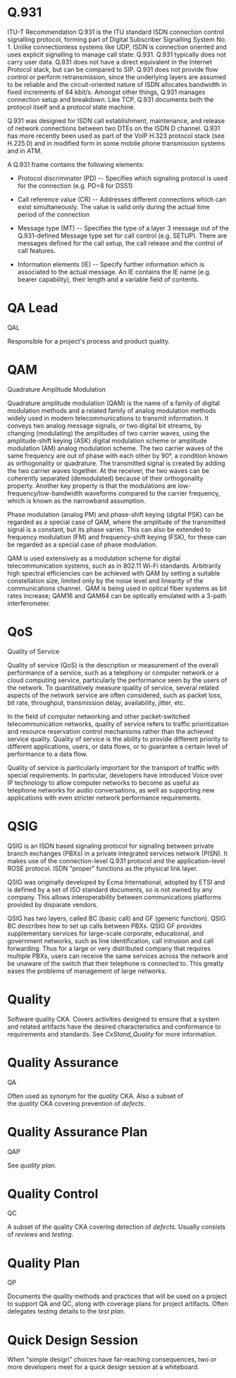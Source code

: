 
Q.931
=====

ITU-T Recommendation Q.931 is the ITU standard ISDN connection control signalling protocol, forming part of Digital Subscriber Signalling System No. 1. Unlike connectionless systems like UDP, ISDN is connection oriented and uses explicit signalling to manage call state: Q.931. Q.931 typically does not carry user data. Q.931 does not have a direct equivalent in the Internet Protocol stack, but can be compared to SIP. Q.931 does not provide flow control or perform retransmission, since the underlying layers are assumed to be reliable and the circuit-oriented nature of ISDN allocates bandwidth in fixed increments of 64 kbit/s. Amongst other things, Q.931 manages connection setup and breakdown. Like TCP, Q.931 documents both the protocol itself and a protocol state machine.

Q.931 was designed for ISDN call establishment, maintenance, and release of network connections between two DTEs on the ISDN D channel. Q.931 has more recently been used as part of the VoIP H.323 protocol stack (see H.225.0) and in modified form in some mobile phone transmission systems and in ATM.

A Q.931 frame contains the following elements:

- Protocol discriminator (PD) -- Specifies which signaling protocol is used for the connection (e.g. PD=8 for DSS1)

- Call reference value (CR) -- Addresses different connections which can exist simultaneously. The value is valid only during the actual time period of the connection

- Message type (MT) -- Specifies the type of a layer 3 message out of the Q.931-defined Message type set for call control (e.g. SETUP). There are messages defined for the call setup, the call release and the control of call features.

- Information elements (IE) -- Specify further information which is associated to the actual message. An IE contains the IE name (e.g. bearer capability), their length and a variable field of contents.

QA Lead
=======

QAL

Responsible for a project's process and product quality.

QAM
===

Quadrature Amplitude Modulation

Quadrature amplitude modulation (QAM) is the name of a family of digital modulation methods and a related family of analog modulation methods widely used in modern telecommunications to transmit information. It conveys two analog message signals, or two digital bit streams, by changing (modulating) the amplitudes of two carrier waves, using the amplitude-shift keying (ASK) digital modulation scheme or amplitude modulation (AM) analog modulation scheme. The two carrier waves of the same frequency are out of phase with each other by 90°, a condition known as orthogonality or quadrature. The transmitted signal is created by adding the two carrier waves together. At the receiver, the two waves can be coherently separated (demodulated) because of their orthogonality property. Another key property is that the modulations are low-frequency/low-bandwidth waveforms compared to the carrier frequency, which is known as the narrowband assumption.

Phase modulation (analog PM) and phase-shift keying (digital PSK) can be regarded as a special case of QAM, where the amplitude of the transmitted signal is a constant, but its phase varies. This can also be extended to frequency modulation (FM) and frequency-shift keying (FSK), for these can be regarded as a special case of phase modulation.

QAM is used extensively as a modulation scheme for digital telecommunication systems, such as in 802.11 Wi-Fi standards. Arbitrarily high spectral efficiencies can be achieved with QAM by setting a suitable constellation size, limited only by the noise level and linearity of the communications channel.  QAM is being used in optical fiber systems as bit rates increase; QAM16 and QAM64 can be optically emulated with a 3-path interferometer.

QoS
===

Quality of Service

Quality of service (QoS) is the description or measurement of the overall performance of a service, such as a telephony or computer network or a cloud computing service, particularly the performance seen by the users of the network. To quantitatively measure quality of service, several related aspects of the network service are often considered, such as packet loss, bit rate, throughput, transmission delay, availability, jitter, etc.

In the field of computer networking and other packet-switched telecommunication networks, quality of service refers to traffic prioritization and resource reservation control mechanisms rather than the achieved service quality. Quality of service is the ability to provide different priority to different applications, users, or data flows, or to guarantee a certain level of performance to a data flow.

Quality of service is particularly important for the transport of traffic with special requirements. In particular, developers have introduced Voice over IP technology to allow computer networks to become as useful as telephone networks for audio conversations, as well as supporting new applications with even stricter network performance requirements.

QSIG
====

QSIG is an ISDN based signaling protocol for signaling between private branch exchanges (PBXs) in a private integrated services network (PISN). It makes use of the connection-level Q.931 protocol and the application-level ROSE protocol. ISDN "proper" functions as the physical link layer.

QSIG was originally developed by Ecma International, adopted by ETSI and is defined by a set of ISO standard documents, so is not owned by any company. This allows interoperability between communications platforms provided by disparate vendors.

QSIG has two layers, called BC (basic call) and GF (generic function). QSIG BC describes how to set up calls between PBXs. QSIG GF provides supplementary services for large-scale corporate, educational, and government networks, such as line identification, call intrusion and call forwarding. Thus for a large or very distributed company that requires multiple PBXs, users can receive the same services across the network and be unaware of the switch that their telephone is connected to. This greatly eases the problems of management of large networks.

Quality
=======

Software quality CKA. Covers activities designed to ensure that a system and related artifacts have the desired characteristics and conformance to requirements and standards. See *CxStand_Quality* for more information.

Quality Assurance
=================

QA

Often used as synonym for the *quality* CKA. Also a subset of the *quality* CKA covering prevention of *defects*.

Quality Assurance Plan
======================

QAP

See *quality plan.*

Quality Control
===============

QC

A subset of the quality CKA covering detection of *defects*. Usually consists of *reviews* and *testing*.

Quality Plan
============

QP

Documents the quality methods and practices that will be used on a project to support QA and QC, along with coverage plans for project artifacts. Often delegates testing details to the *test plan*.

Quick Design Session
====================

When "simple design" choices have far-reaching consequences, two or more developers meet for a quick design session at a whiteboard.
